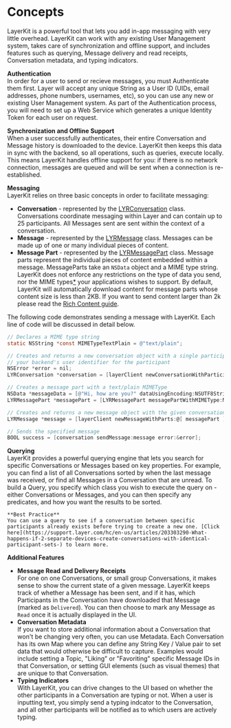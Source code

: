 # Concepts

LayerKit is a powerful tool that lets you add in-app messaging with very little overhead. LayerKit can work with any existing User Management system, takes care of synchronization and offline support, and includes features such as querying, Message delivery and read receipts, Conversation metadata, and typing indicators.

**Authentication**<br/>
In order for a user to send or recieve messages, you must Authenticate them first. Layer will accept any unique String as a User ID (UIDs, email addresses, phone numbers, usernames, etc), so you can use any new or existing User Management system. As part of the Authentication process, you will need to set up a Web Service which generates a unique Identity Token for each user on request.

**Synchronization and Offline Support**<br/>
When a user successfully authenticates, their entire Conversation and Message history is downloaded to the device. LayerKit then keeps this data in sync with the backend, so all operations, such as queries, execute locally. This means LayerKit handles offline support for you: if there is no network connection, messages are queued and will be sent when a connection is re-established.

**Messaging**<br/>
LayerKit relies on three basic concepts in order to facilitate messaging:

* **Conversation** - represented by the [LYRConversation](/docs/api/ios#lyrconversation) class. Conversations coordinate messaging within Layer and can contain up to 25 participants. All Messages sent are sent within the context of a conversation.
* **Message** - represented by the [LYRMessage](/docs/api/ios#lyrmessage) class. Messages can be made up of one or many individual pieces of content.
* **Message Part** - represented by the [LYRMessagePart](/docs/api/ios#lyrmessagepart) class. Message parts represent the individual pieces of content embedded within a message. MessageParts take an `NSData` object and a MIME type string. LayerKit does not enforce any restrictions on the type of data you send, nor the MIME types[*](#warning) your applications wishes to support. By default, LayerKit will automatically download content for message parts whose content size is less than 2KB. If you want to send content larger than 2k please read the [Rich Content  guide](https://developer.layer.com/docs/guides#richcontent).

The following code demonstrates sending a message with LayerKit. Each line of code will be discussed in detail below.

```objectivec
// Declares a MIME type string
static NSString *const MIMETypeTextPlain = @"text/plain";

// Creates and returns a new conversation object with a single participant represented by
// your backend's user identifier for the participant
NSError *error = nil;
LYRConversation *conversation = [layerClient newConversationWithParticipants:[NSSet setWithArray:@[@"USER-IDENTIFIER"]] options:nil error:&error];

// Creates a message part with a text/plain MIMEType
NSData *messageData = [@"Hi, how are you?" dataUsingEncoding:NSUTF8StringEncoding];
LYRMessagePart *messagePart = [LYRMessagePart messagePartWithMIMEType:MIMETypeTextPlain data:messageData];

// Creates and returns a new message object with the given conversation and array of message parts
LYRMessage *message = [layerClient newMessageWithParts:@[ messagePart ] options:nil error:&error];

// Sends the specified message
BOOL success = [conversation sendMessage:message error:&error];
```

**Querying**<br/>
LayerKit provides a powerful querying engine that lets you search for specific Conversations or Messages based on key properties. For example, you can find a list of all Conversations sorted by when the last message was received, or find all Messages in a Conversation that are unread. To build a Query, you specify which class you wish to execute the query on - either Conversations or Messages, and you can then specify any predicates, and how you want the results to be sorted.


```emphasis
**Best Practice**
You can use a query to see if a conversation between specific participants already exists before trying to create a new one. [Click here](https://support.layer.com/hc/en-us/articles/203303290-What-happens-if-2-separate-devices-create-conversations-with-identical-participant-sets-) to learn more.
```

**Additional Features**
* **Message Read and Delivery Receipts**<br/> 
 For one on one Conversations, or small group Conversations, it makes sense to show the current state of a given message. LayerKit keeps track of whether a Message has been sent, and if it has, which Participants in the Conversation have downloaded that Message (marked as `Delivered`). You can then choose to mark any Message as `Read` once it is actually displayed in the UI. 
* **Conversation Metadata**<br/> 
 If you want to store additional information about a Conversation that won't be changing very often, you can use Metadata. Each Conversation has its own Map where you can define any String Key / Value pair to set data that would otherwise be difficult to capture. Examples would include setting a Topic, "Liking" or "Favoriting" specific Message IDs in that Conversation, or setting GUI elements (such as visual themes) that are unique to that Conversation. 
* **Typing Indicators**<br/> 
 With LayerKit, you can drive changes to the UI based on whether the other participants in a Conversation are typing or not. When a user is inputting text, you simply send a typing indcator to the Conversation, and all other participants will be notified as to which users are actively typing.

